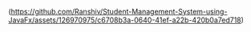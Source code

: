 (https://github.com/Ranshiv/Student-Management-System-using-JavaFx/assets/126970975/c6708b3a-0640-41ef-a22b-420b0a7ed718)
